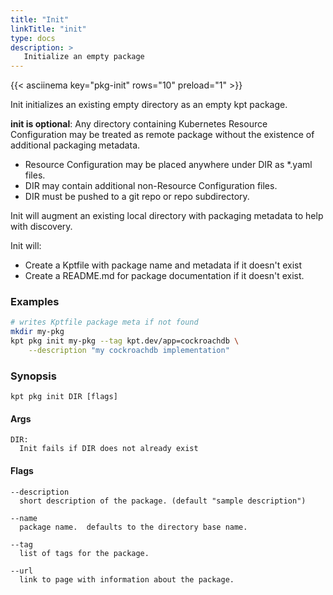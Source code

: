 ```yaml
---
title: "Init"
linkTitle: "init"
type: docs
description: >
   Initialize an empty package
---
```


{{< asciinema key="pkg-init" rows="10" preload="1" >}}

Init initializes an existing empty directory as an empty kpt package.

**init is optional**: Any directory containing Kubernetes Resource
Configuration may be treated as remote package without the existence of
additional packaging metadata.

* Resource Configuration may be placed anywhere under DIR as *.yaml files.
* DIR may contain additional non-Resource Configuration files.
* DIR must be pushed to a git repo or repo subdirectory.

Init will augment an existing local directory with packaging metadata to help
with discovery.

Init will:

* Create a Kptfile with package name and metadata if it doesn't exist
* Create a README.md for package documentation if it doesn't exist.

### Examples

```sh
# writes Kptfile package meta if not found
mkdir my-pkg
kpt pkg init my-pkg --tag kpt.dev/app=cockroachdb \
    --description "my cockroachdb implementation"
```

### Synopsis

    kpt pkg init DIR [flags]

#### Args

    DIR:
      Init fails if DIR does not already exist

#### Flags

    --description
      short description of the package. (default "sample description")

    --name
      package name.  defaults to the directory base name.

    --tag
      list of tags for the package.

    --url
      link to page with information about the package.


